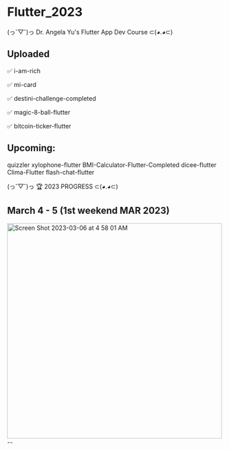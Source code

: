 # Flutter_2023

(っ˘▽˘)っ Dr. Angela Yu's Flutter 
App Dev Course ⊂(◕.◕⊂) 


Uploaded
-

✅ i-am-rich

✅ mi-card

✅ destini-challenge-completed 

✅ magic-8-ball-flutter

✅ bitcoin-ticker-flutter

Upcoming:
-
quizzler
xylophone-flutter
BMI-Calculator-Flutter-Completed
dicee-flutter 
Clima-Flutter 
flash-chat-flutter 


(っ˘▽˘)っ 🏆  2023 PROGRESS  ⊂(◕.◕⊂) 

March 4 - 5 (1st weekend MAR 2023)
--
<img width="499" alt="Screen Shot 2023-03-06 at 4 58 01 AM" src="https://user-images.githubusercontent.com/13888326/222985589-1a0f6b0b-0c0e-40ce-8e1a-2fad70f3d461.png">
--

